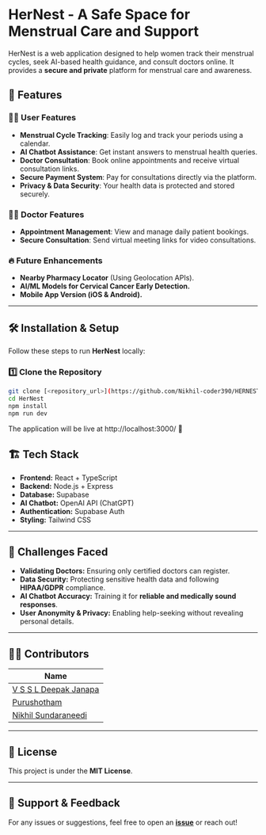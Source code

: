 # HerNest - A Safe Space for Menstrual Care and Support  

HerNest is a web application designed to help women track their menstrual cycles, seek AI-based health guidance, and consult doctors online. It provides a **secure and private** platform for menstrual care and awareness.  

## 🚀 Features  

### 👩‍💻 User Features  
- **Menstrual Cycle Tracking**: Easily log and track your periods using a calendar.  
- **AI Chatbot Assistance**: Get instant answers to menstrual health queries.  
- **Doctor Consultation**: Book online appointments and receive virtual consultation links.  
- **Secure Payment System**: Pay for consultations directly via the platform.  
- **Privacy & Data Security**: Your health data is protected and stored securely.  

### 👨‍⚕️ Doctor Features  
- **Appointment Management**: View and manage daily patient bookings.  
- **Secure Consultation**: Send virtual meeting links for video consultations.  

### 🔥 Future Enhancements  
- **Nearby Pharmacy Locator** (Using Geolocation APIs).  
- **AI/ML Models for Cervical Cancer Early Detection.**  
- **Mobile App Version (iOS & Android).**  

---

## 🛠️ Installation & Setup  

Follow these steps to run **HerNest** locally:  

### 1️⃣ Clone the Repository  
```sh
git clone [<repository_url>](https://github.com/Nikhil-coder390/HERNEST.git)
cd HerNest
npm install
npm run dev
```
The application will be live at http://localhost:3000/ 🚀

## 🏗️ Tech Stack  

- **Frontend:** React + TypeScript  
- **Backend:** Node.js + Express  
- **Database:** Supabase  
- **AI Chatbot:** OpenAI API (ChatGPT)  
- **Authentication:** Supabase Auth  
- **Styling:** Tailwind CSS  

---

## 🛑 Challenges Faced  

- **Validating Doctors:** Ensuring only certified doctors can register.  
- **Data Security:** Protecting sensitive health data and following **HIPAA/GDPR** compliance.  
- **AI Chatbot Accuracy:** Training it for **reliable and medically sound responses**.  
- **User Anonymity & Privacy:** Enabling help-seeking without revealing personal details.  

---

## 👨‍💻 Contributors  

| Name |
|------|
| [V S S L Deepak Janapa](https://github.com/deepakjanapa) |
| [Purushotham](https://github.com/contributor2) |
| [Nikhil Sundaraneedi](https://github.com/contributor3) |


---

## 📜 License  

This project is under the **MIT License**.  

---

## 🤝 Support & Feedback  

For any issues or suggestions, feel free to open an **[issue](https://github.com/your-repo/issues)** or reach out!  
